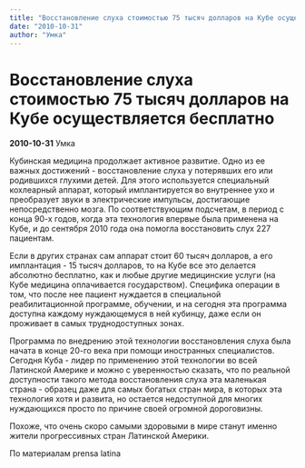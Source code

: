 ```yaml
---
title: "Восстановление слуха стоимостью 75 тысяч долларов на Кубе осуществляется бесплатно"
date: "2010-10-31"
author: "Умка"
---
```


# Восстановление слуха стоимостью 75 тысяч долларов на Кубе осуществляется бесплатно

**2010-10-31** Умка

Кубинская медицина продолжает активное развитие. Одно из ее важных достижений - восстановление слуха у потерявших его или родившихся глухими детей. Для этого используется специальный кохлеарный аппарат, который имплантируется во внутреннее ухо и преобразует звуки в электрические импульсы, достигающие непосредственно мозга. По соответствующим подсчетам, в период с конца 90-х годов, когда эта технология впервые была применена на Кубе, и до сентября 2010 года она помогла восстановить слух 227 пациентам.

Если в других странах сам аппарат стоит 60 тысяч долларов, а его имплантация - 15 тысяч долларов, то на Кубе все это делается абсолютно бесплатно, как и любые другие медицинские услуги (на Кубе медицина оплачивается государством). Специфика операции в том, что после нее пациент нуждается в специальной реабилитационной программе, обучении, и на сегодня эта программа доступна каждому нуждающемуся в ней кубинцу, даже если он проживает в самых труднодоступных зонах.

Программа по внедрению этой технологии восстановления слуха была начата в конце 20-го века при помощи иностранных специалистов. Сегодня Куба - лидер по применению этой технологии во всей Латинской Америке и можно с уверенностью сказать, что по реальной доступности такого метода восстановления слуха эта маленькая страна - образец даже для самых богатых стран мира, в которых эта технология хотя и развита, но остается недоступной для многих нуждающихся просто по причине своей огромной дороговизны.

Похоже, что очень скоро самыми здоровыми в мире станут именно жители прогрессивных стран Латинской Америки.

По материалам prensa latina